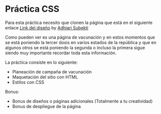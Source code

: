 # Práctica CSS

Para esta práctica necesito que clonen la página que está en el siguiente enlace [Link del diseño](./landingVacunaci%C3%B3n.png) by [Adhiari Subekti](https://dribbble.com/Adhiari_is)

Como pueden ver es una página de vacunación y en estos momentos que se está poniendo la tercer dosis en varios estados de la república y que en algunos otros se está poniendo la segunda o incluso la primera sigue siendo muy importante recordar toda esta información.

La práctica consiste en lo siguiente:

- Planeación de campaña de vacunación
- Maquetación del sitio con HTML
- Estilos con CSS

Bonus:
- Bonus de diseños o páginas adicionales (Totalmente a tu creatividad)
- Bonus de despliegue de la página 

